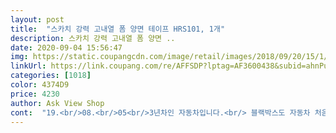 ```yaml
---
layout: post 
title:  "스카치 강력 고내열 폼 양면 테이프 HRS101, 1개" 
description: 스카치 강력 고내열 폼 양면 ..
date: 2020-09-04 15:56:47 
img: https://static.coupangcdn.com/image/retail/images/2018/09/20/15/1/09a7ab5c-1006-40cd-8663-dc3ad42d6385.jpg 
linkUrl: https://link.coupang.com/re/AFFSDP?lptag=AF3600438&subid=ahnPublicAsk&pageKey=136743866&itemId=400771044&vendorItemId=3976441747&traceid=V0-113-71b8a2a3ce5711b7 
categories: [1018] 
color: 4374D9 
price: 4230 
author: Ask View Shop 
cont:  "19.<br/>08.<br/>05<br/>3년차인 자동차입니다.<br/> 블랙박스도 자동차 처음 구입할때 설치했던 제품이구요.<br/><br/><br/>그럼 그렇지싶기도하고 바깥온도가 이제 2627도뿐이 안나가는데도 이리 떨어져버리면... <br/>한여름 35도가 넘게 올라갈땐 10분도 못 버티겠네... <br/>싶더라구요.<br/> 제품엔 고온 80도까지도 버틴다 되어 있는데... <br/>.<br/><br/>그리고 출근해서 열심히 일하고 점심 먹으려고 차에가서 확인하니 왠걸!!!!<br/>근데 이 블랙박스가 올해들어 아주 심심하면 떨어지더라구요.<br/><br/>근데 이거는 와 비와도 날씨가 더워도 추워도<br/>다른 제품은 띠 제품이더라구요 !<br/>덜렁덜렁 떨어져 있는 블랙박스를 보고... <br/>완전 개실망... <br/>ㅠㅠ<br/>만족 100퍼센트 만족합니다.<br/><br/>무튼 가격 값은 하겟지 싶어 그냥 붙이고 블랙박스도 장착하니 아주 촥!! 잘 붙네요.<br/> 기분 좋아서 그대로 집에 올라가고 그다음날 출근하려고 지하주차장에서 차 탔어요.<br/> 아니나다를까!!! 제대로 촥붙어있네요^^<br/>뭐가 문제지 싶어... <br/>다시 뜯고 다른걸로 붙여볼까... <br/>이런저런 생각하다 걍 냅두고 그다음날 차 타보니 또 잘 붙어있더라구요.<br/> 날 더워지면 또 떨어지겠지싶어... <br/>점심때 나가보니 헐!!! 완전 잘 붙어있네요그날은 한낮 기온이 30도까지 오른 날이였거든요.<br/> 이건 뭐지... <br/>싶지만 이유를 모르기에 그냥 냅두고.<br/>.<br/>.<br/>일주일 넘게 지켜보니.<br/>.<br/>.<br/><br/>솔직히 1시간도 안되서 다 떨어졌어요.<br/><br/>싼 가격도 아니고 손바닥만한 테이프가 6천원 좀 못나가면서... <br/>ㅠㅠ 좀 짜증나서 다시 블랙박스 붙이고... <br/>일하고 퇴근해서 봐보니 또 떨어져있어요.<br/>.<br/>ㅠㅠㅠㅠㅠㅠ<br/>아!! 그리고 역시나 대충읽고 주문 했던터라 흰색인줄 알았는데... <br/>짙은 회색이네요ㅋㅋㅋ 역시나... <br/>꼼꼼함이 전혀 없는 저입니다.<br/><br/>아마도 면적에 맞게 잘라 사용할 수 있어서<br/>아무튼 저는 굉장히 만족합니다.<br/><br/>아직 한여름이 아니여서 어떨런지는 모르겠지만요... <br/><br/>안되겠길래 쿠팡에 검색하니 상품평이 좋은 스카치 제품으로 구입했어요.<br/><br/>안떨어져요 혹시나하는 마음에 샀는데<br/>어느 순간부터 운전대 밑에 붙여놨던 베터리가 계속 떨어지더라구요<br/>역시나 못 버티네요... <br/>지하주차장에 주차해놨는데도 저리 떨어져있는거보면... <br/>좀 더 지켜보다 자꾸 떨어지면 그냥 블박 설치해주는곳에서 돈 주고 다시 붙일랍니다.<br/><br/>역시나... <br/> 5월쯤부터였나요 그냥 계속 툭툭 떨어져서<br/>우선 사는곳이 대프리카입니다 ㅋㅋㅋ<br/>이번엔 부착 3일째 여전히 잘 붙어있어요!<br/>일보고 차 타면 어김없이 똑 떨어져있더라구요.<br/> 반쯤 걸치는 것도 아니예요.<br/> 아예 그냥 확 떨어져있어요.<br/><br/>자동차 구매할 때 블루투스를 사제로 달았는데<br/>자세히 안 읽어보고 그냥 구입했더니... <br/>딸랑 1장 들어있는건지 몰랐네요ㅋㅋㅋㅋ<br/>작년부터 날씨가 너무 뜨거울때는 블랙박스가 반쯤 떨어져서 덜렁거리기 시작하더라구요.<br/> 차 탔을때 다시 손으로 붙혀서 운행하고... <br/>그렇게 가을 겨울이 되니 또 괜찮더라구요.<br/> 신경이 쓰이긴 했지만.<br/>.<br/>귀차니즘 발동으로.<br/>.<br/>;;;걍 냅뒀어요... <br/><br/>접착력이 더 강한거 같기는 해요.<br/><br/>주차도 지하주차장 이용하고 특별한 곳에 가지 않는 이상은 직장에서도 거의 그늘과 지하주차장에 주차를 해놨어요.<br/><br/>지금까지 3m 두세개 사서 붙여봐도 다 떨어졌는데<br/>처음 구매할 때 붙여주셨던 접착 테이프의 접착력이 떨어진건지 뭔지는 몰라도 다이소, 마트에서 접착 테이프사서 붙였는데도<br/>처음엔 1장 가격이 왜이렇게 비싸지?? 싶어... <br/>진짜 안떨어지나보다... <br/>내심 기대하고 열심히 사이즈 맞추고 가위로 재고 자르고 붙였어요.<br/><br/>추후 한여름 지나고 가을쯤에나 추가 후기 올릴께요^^<br/>한낮 온도 3640도 육박하는 지역인데... <br/>.<br/><br/>현재까지 완전 잘 붙어있습니다.<br/> 처음 하루만 그리 떨어지더니... <br/>그다음날부턴 짱짱하니 더울때도 잘 붙어있어요.<br/><br/>혹시 양면테이프로 해결이 되려나 싶어 양면테이프로 붙여봤는데... <br/>어림없더라구요ㅋㅋㅋ어리석죠... <br/><br/>" 
---
```

